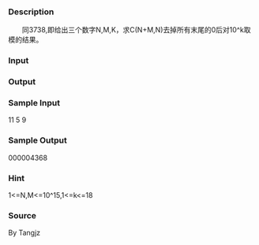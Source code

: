
### Description
　　同3738,即给出三个数字N,M,K，求C(N+M,N)去掉所有末尾的0后对10^k取模的结果。
### Input

### Output

### Sample Input
11 5 9
### Sample Output
000004368
### Hint
1<=N,M<=10^15,1<=k<=18
### Source
By Tangjz